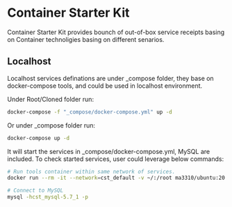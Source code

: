 # Container Starter Kit

Container Starter Kit provides bounch of out-of-box service receipts basing on Container technoligies basing on different senarios.

## Localhost

Localhost services definations are under _compose folder, they base on docker-compose tools, and could be used in localhost environment.

Under Root/Cloned folder run:

``` bash
docker-compose -f "_compose/docker-compose.yml" up -d 
```

Or under _compose folder run:

``` bash
docker-compose up -d 
```

It will start the services in _compose/docker-compose.yml, MySQL are included. To check started services, user could leverage below commands:

``` bash
# Run tools container within same network of services.
docker run --rm -it --network=cst_default -v ~/:/root ma3310/ubuntu:20.04-tools

# Connect to MySQL
mysql -hcst_mysql-5.7_1 -p
```
